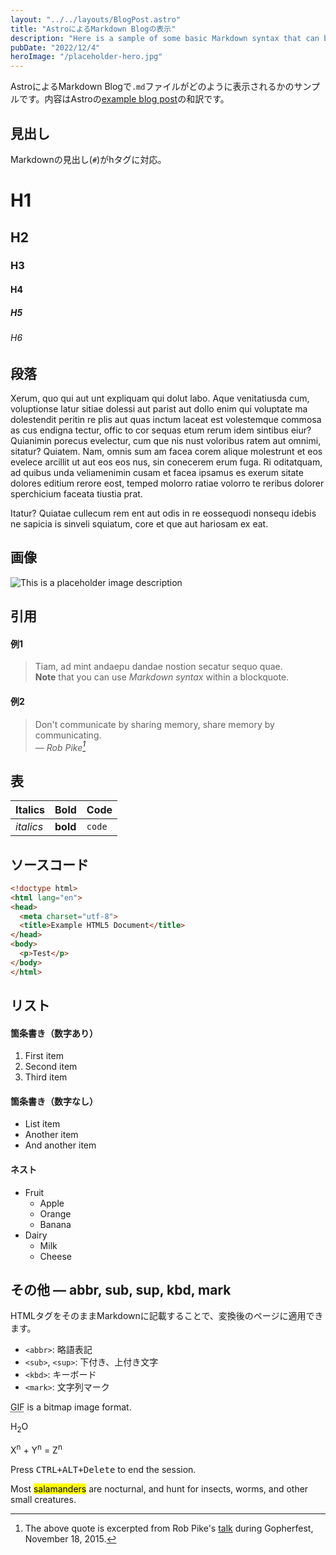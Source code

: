 ```yaml
---
layout: "../../layouts/BlogPost.astro"
title: "AstroによるMarkdown Blogの表示"
description: "Here is a sample of some basic Markdown syntax that can be used when writing Markdown content in Astro."
pubDate: "2022/12/4"
heroImage: "/placeholder-hero.jpg"
---
```


AstroによるMarkdown Blogで`.md`ファイルがどのように表示されるかのサンプルです。内容はAstroの[example blog post](https://github.com/withastro/astro/blob/main/examples/blog/src/pages/blog/markdown-style-guide.md)の和訳です。

## 見出し

Markdownの見出し(`#`)がhタグに対応。

# H1
## H2
### H3
#### H4
##### H5
###### H6

## 段落

Xerum, quo qui aut unt expliquam qui dolut labo. Aque venitatiusda cum, voluptionse latur sitiae dolessi aut parist aut dollo enim qui voluptate ma dolestendit peritin re plis aut quas inctum laceat est volestemque commosa as cus endigna tectur, offic to cor sequas etum rerum idem sintibus eiur? Quianimin porecus evelectur, cum que nis nust voloribus ratem aut omnimi, sitatur? Quiatem. Nam, omnis sum am facea corem alique molestrunt et eos evelece arcillit ut aut eos eos nus, sin conecerem erum fuga. Ri oditatquam, ad quibus unda veliamenimin cusam et facea ipsamus es exerum sitate dolores editium rerore eost, temped molorro ratiae volorro te reribus dolorer sperchicium faceata tiustia prat.

Itatur? Quiatae cullecum rem ent aut odis in re eossequodi nonsequ idebis ne sapicia is sinveli squiatum, core et que aut hariosam ex eat.

## 画像

![This is a placeholder image description](/placeholder-social.jpg)

## 引用

#### 例1

> Tiam, ad mint andaepu dandae nostion secatur sequo quae.  
> **Note** that you can use *Markdown syntax* within a blockquote.

#### 例2

> Don't communicate by sharing memory, share memory by communicating.<br>
> — <cite>Rob Pike[^1]</cite>

[^1]: The above quote is excerpted from Rob Pike's [talk](https://www.youtube.com/watch?v=PAAkCSZUG1c) during Gopherfest, November 18, 2015.

## 表

| Italics   | Bold     | Code   |
| --------  | -------- | ------ |
| *italics* | **bold** | `code` |

## ソースコード

```html
<!doctype html>
<html lang="en">
<head>
  <meta charset="utf-8">
  <title>Example HTML5 Document</title>
</head>
<body>
  <p>Test</p>
</body>
</html>
```

## リスト

#### 箇条書き（数字あり）

1. First item
2. Second item
3. Third item

#### 箇条書き（数字なし）

* List item
* Another item
* And another item

#### ネスト

* Fruit
  * Apple
  * Orange
  * Banana
* Dairy
  * Milk
  * Cheese

## その他 — abbr, sub, sup, kbd, mark

HTMLタグをそのままMarkdownに記載することで、変換後のページに適用できます。

- `<abbr>`: 略語表記
- `<sub>`, `<sup>`: 下付き、上付き文字
- `<kbd>`: キーボード
- `<mark>`: 文字列マーク

<abbr title="Graphics Interchange Format">GIF</abbr> is a bitmap image format.

H<sub>2</sub>O

X<sup>n</sup> + Y<sup>n</sup> = Z<sup>n</sup>

Press <kbd><kbd>CTRL</kbd>+<kbd>ALT</kbd>+<kbd>Delete</kbd></kbd> to end the session.

Most <mark>salamanders</mark> are nocturnal, and hunt for insects, worms, and other small creatures.
